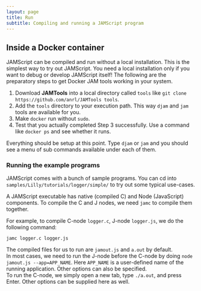 ```yaml
---
layout: page
title: Run
subtitle: Compiling and running a JAMScript program
---
```


## Inside a Docker container

JAMScript can be compiled and run without a local installation. This is the simplest way to try out JAMScript. You need a local installation only if you want to debug or develop JAMScript itself! The following are the preparatory steps to get Docker JAM tools working in your system.

1. Download **JAMTools** into a local directory called `tools` like `git clone https://github.com/anrl/JAMTools tools`. 
2. Add the `tools` directory to your execution path. This way `djam` and `jam` tools are available for you.
3. Make `docker` run without `sudo`. 
4. Test that you actually completed Step 3 successfully. Use a command like `docker ps` and see whether it runs.

Everything should be setup at this point. Type `djam` or `jam` and you should see a menu of sub commands available under each of them.



### Running the example programs

JAMScript comes with a bunch of sample programs. You can cd into `samples/Lilly/tutorials/logger/simple/` to try out some typical use-cases.

A JAMScript executable has native (compiled C) and Node (JavaScript) components.
To compile the C and J nodes, we need `jamc` to compile them together.  

For example, to compile C-node `logger.c`, J-node `logger.js`, we do the following command:  

```shell
jamc logger.c logger.js
```

The compiled files for us to run are `jamout.js` and `a.out` by default.    
In most cases, we need to run the J-node before the C-node by doing `node jamout.js --app=APP_NAME`. Here `APP_NAME` is a user-defined name of the running application. Other options can also be specified.  
To run the C-node, we simply open a new tab, type `./a.out`, and press Enter. Other options can be supplied here as well.
